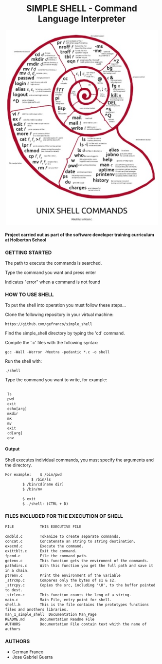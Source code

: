 <h1 align="center">SIMPLE SHELL - Command Language Interpreter</h1>

<p align="center">
  <img src="https://github.com/gefranco/simple_shell/blob/master/Shell.jpg"
       alt="shell"
       width="500"
  >
</p>



#### Project carried out as part of the software developer training curriculum at Holberton School

### GETTING STARTED

The path to execute the commands is searched.

Type the command you want and press enter

Indicates "error" when a command is not found

### HOW TO USE SHELL

To put the shell into operation you must follow these steps...

Clone the following repository in your virtual machine:

```
https://github.com/gefranco/simple_shell
```

Find the simple_shell directory by typing the 'cd' command.

Compile the '.c' files with the following syntax:

```
gcc -Wall -Werror -Wextra -pedantic *.c -o shell
```

Run the shell with:

```
./shell
```

Type the command you want to write, for example:

```

 ls
 pwd
 exit
 echo[arg]
 mkdir
 mk
 mv
 exit
 cd[arg]
 env
```

#### Output

Shell executes individual commands, you must specify the arguments and the directory.

```
For example:	$ /bin/pwd
    		$ /bin/ls
		$ /bin/cd[name dir]
		$ /bin/mv

		$ exit
		$ ./shell: (CTRL + D)
```

### FILES INCLUDED FOR THE EXECUTION OF SHELL

```
FILE			THIS EXECUTIVE FILE

cmdbld.c		Tokanize to create separate commands.
concat.c		Concatenate an string to string destination.
execmd.c		Execute the command.
exittblt.c		Exit the command.
fpcmd.c			File the command path.
getenv.c		This function gets the enviroment of the commands.
pathdirs.c		With this function you get the full path and save it in a chain.
ptrenv.c		Print the environment of the variable
_strcmp.c		Compares only the bytes of s1 & s2.
_strcpy.c		Copies the src, including '\0', to the buffer pointed to dest.
_strlen.c		This function counts the leng of a string.
main.c			Main File, entry point for shell.
shell.h			This is the file contains the prototypes functions files and anothers libraries.
man_1_simple_shell	Documentation Man_Page
README.md		Documentation Readme File
AUTHORS			Documentation File contain text whith the name of authors

```

### AUTHORS

* German Franco 
* Jose Gabriel Guerra

